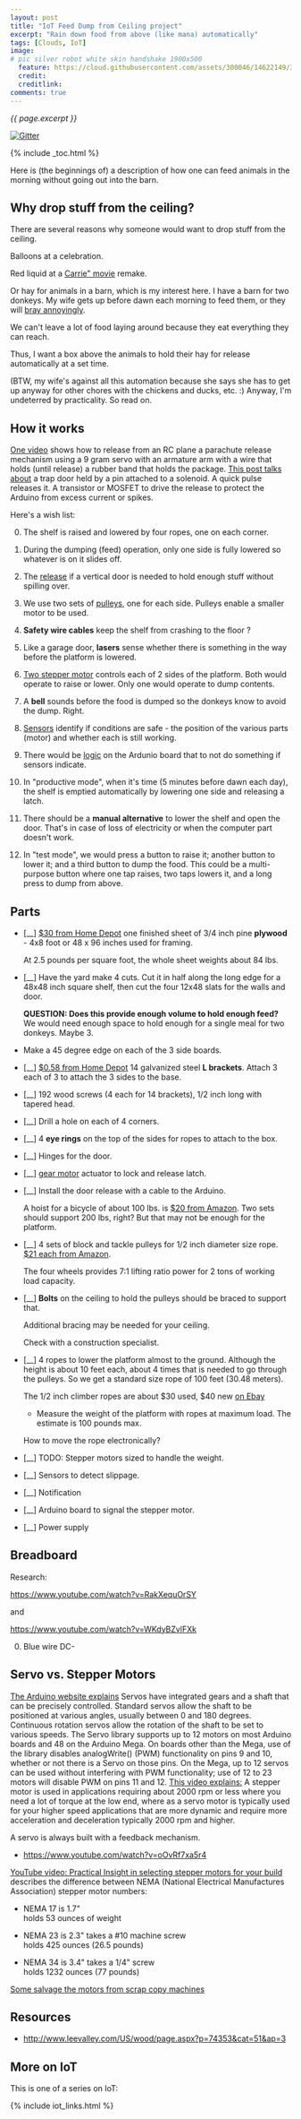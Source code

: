 ```yaml
---
layout: post
title: "IoT Feed Dump from Ceiling project"
excerpt: "Rain down food from above (like mana) automatically"
tags: [Clouds, IoT]
image:
# pic silver robot white skin handshake 1900x500
  feature: https://cloud.githubusercontent.com/assets/300046/14622149/306629f0-0585-11e6-961a-dc8f60dadbf6.jpg
  credit: 
  creditlink: 
comments: true
---
```

<i>{{ page.excerpt }}</i>

[![Gitter](https://badges.gitter.im/wilsonmar/wilsonmar.github.io.svg)](https://gitter.im/wilsonmar/wilsonmar.github.io?utm_source=badge&utm_medium=badge&utm_campaign=pr-badge)

{% include _toc.html %}

Here is (the beginnings of) a description of how one can feed animals in the morning without going out into the barn.

## Why drop stuff from the ceiling? #

There are several reasons why someone would want to drop stuff from the ceiling.

Balloons at a celebration.

Red liquid at a <a target="_blank" href="http://www.imdb.com/title/tt0074285/">
Carrie" movie</a> remake.

Or hay for animals in a barn, which is my interest here.
I have a barn for two donkeys.
My wife gets up before dawn each morning to feed them,
or they will <a target="_blank" href="https://www.youtube.com/watch?v=nWS4Eu8E2z4&t=5s">
bray annoyingly</a>.

We can't leave a lot of food laying around 
because they eat everything they can reach.

Thus, I want a box above the animals to hold their hay 
for release automatically at a set time.

(BTW, my wife's against all this automation because she says she has to get up
anyway for other chores with the chickens and ducks, etc. :)
Anyway, I'm undeterred by practicality.
So read on.

## How it works #

<a target="_blank" href="https://www.youtube.com/watch?v=zi3AFFOQSaw">
One video</a>
shows how to release from an RC plane a parachute release mechanism
using a 9 gram servo with an armature arm with a wire that holds 
(until release)
a rubber band that holds the package.

<a target="_blank" href="http://forum.arduino.cc/index.php?topic=300690.0">
This post talks about</a>
a trap door held by a pin attached to a solenoid.
A quick pulse releases it.
A transistor or MOSFET to drive the release to protect the Arduino from excess current or spikes.

Here's a wish list:

   0. The shelf is raised and lowered by four ropes,
   one on each corner. 

   0. During the dumping (feed) operation, 
   only one side is fully lowered so whatever is on it slides off.

   0. The <a href="#Release">release</a> if a vertical door is needed
   to hold enough stuff without spilling over.

   0. We use two sets of <a href="#Pulleys">pulleys</a>, one for each side.
   Pulleys enable a smaller motor to be used.

   0. <strong>Safety wire cables</strong> 
   keep the shelf from crashing to the floor ?

   0. Like a garage door, <strong>lasers</strong> sense whether there is something in the
   way before the platform is lowered.

   0. <a href="#StepperMotors">Two stepper motor</a> 
   controls each of 2 sides of the platform.
   Both would operate to raise or lower. Only one would operate to dump contents.
   
   0. A <strong>bell</strong> sounds before the food is dumped
   so the donkeys know to avoid the dump. Right.

   0. <a href="#Sensors">Sensors</a> identify if conditions are safe - 
   the position of the various parts (motor) 
   and whether each is still working.

   0. There would be <a href="#Logic">logic</a> on the Ardunio board that 
   to not do something if sensors indicate.

   0. In "productive mode", when it's time (5 minutes before dawn each day),
   the shelf is emptied automatically by lowering one side
   and releasing a latch.

   0. There should be a <strong>manual alternative</strong>
   to lower the shelf and open the door. That's in case of loss of electricity
   or when the computer part doesn't work.

   0. In "test mode", we would press a button to raise it; another button to lower it;
   and a third button to dump the food.
   This could be a multi-purpose button where one tap raises,
   two taps lowers it, and a long press to dump from above.

## Parts #

  <a name="Platform"></a>

* [__] <a target="_blank" href="http://www.homedepot.com/p/Pine-Plywood-Common-23-32-in-x-4-ft-x-8-ft-Actual-0-688-in-x-48-in-x-96-in-799397/202677224">
   $30 from Home Depot</a>
   one finished sheet of 3/4 inch pine <strong>plywood</strong> -
   4x8 foot or 48 x 96 inches used for framing. 

   At 2.5 pounds per square foot,
   the whole sheet weights about 84 lbs.

* [__] Have the yard make 4 cuts. 
   Cut it in half along the long edge for a 48x48 inch square shelf,
   then cut the four 12x48 slats for the walls and door.

   <strong>QUESTION: Does this provide enough volume to hold enough feed?</strong>
   We would need enough space to hold enough 
   for a single meal for two donkeys. Maybe 3.

* Make a 45 degree edge on each of the 3 side boards.

* [__] <a target="_blank" href="http://www.homedepot.com/p/Simpson-Strong-Tie-ZMAX-18-Gauge-Galvanized-Steel-Angle-A21Z/100375047">
   $0.58 from Home Depot</a> 14 galvanized steel 
   <strong>L brackets</strong>. 
   Attach 3 each of 3 to attach the 3 sides to the base.

* [__] 192 wood screws (4 each for 14 brackets), 1/2 inch long with tapered head.

* [__] Drill a hole on each of 4 corners.

* [__] 4 <strong>eye rings</strong> on the top of the sides
   for ropes to attach to the box.

  <a name="Release"></a>

* [__] Hinges for the door.

* [__] <a target="_blank" href="https://solarbotics.com/product/gm2/">
   gear motor</a> actuator to lock and release latch.

* [__] Install the door release with a cable to the Arduino.

  <a name="Pulleys"></a>

   A hoist for a bicycle of about 100 lbs. is
   <a target="_blank" href="https://www.amazon.com/dp/B003VOX1XU?psc=1">
   $20 from Amazon</a>. Two sets should support 200 lbs, right?
   But that may not be enough for the platform.

* [__] 4 sets of block and tackle pulleys for 1/2 inch diameter size rope.
   <a target="_blank" href="https://www.amazon.com/Generic-Pulley-Block-Tackle-Hoist/dp/B001Z0WELC">$21 each from Amazon</a>.

   The four wheels provides 7:1 lifting ratio power for 2 tons of working load capacity.

* [__] <strong>Bolts</strong> on the ceiling to hold the pulleys
   should be braced to support that.

   Additional bracing may be needed for your ceiling.

   Check with a construction specialist.

* [__] 4 ropes to lower the platform almost to the ground.
   Although the height is about 10 feet each,
   about 4 times that is needed to go through the pulleys.
   So we get a standard size rope of 100 feet (30.48 meters).

   The 1/2 inch climber ropes are about $30 used, $40 new 
   <a target="_blank" href="http://www.ebay.com/bhp/rock-climbing-rope">
   on Ebay</a>

   - Measure the weight of the platform with ropes 
   at maximum load. The estimate is 100 pounds max.

   <a name="StepperMotors"></a>

   How to move the rope electronically?

* [__] TODO: Stepper motors sized to handle the weight.

   

   <a name="Sensors"></a>

* [__] Sensors to detect slippage.

* [__] Notification

* [__] Arduino board to signal the stepper motor.

* [__] Power supply


## Breadboard #

Research:

   https://www.youtube.com/watch?v=RakXequOrSY

   and

   https://www.youtube.com/watch?v=WKdyBZvlFXk

0. Blue wire DC-   


## Servo vs. Stepper Motors

<a target="_blank" href="https://www.arduino.cc/en/Reference/Servo">
The Arduino website explains</a>
Servos have integrated gears and a shaft that can be precisely controlled. 
Standard servos allow the shaft to be positioned at various angles, 
usually between 0 and 180 degrees.
Continuous rotation servos allow the rotation of the shaft to be set to various speeds.
The Servo library supports up to 12 motors on most Arduino boards and 
48 on the Arduino Mega. 
On boards other than the Mega, use of the library disables analogWrite() (PWM) functionality on pins 9 and 10, whether or not there is a Servo on those pins. On the Mega, up to 12 servos can be used without interfering with PWM functionality; use of 12 to 23 motors will disable PWM on pins 11 and 12.

<a target="_blank" href="https://www.youtube.com/watch?v=FBA4zzVNds8">
This video explains:</a> A stepper motor is used in applications requiring about 2000 rpm or less where you need a lot of torque at the low end, where as a servo motor is typically used for your higher speed applications that are more dynamic and require more acceleration and deceleration typically 2000 rpm and higher.

A servo is always built with a feedback mechanism.

* https://www.youtube.com/watch?v=oOvRf7xa5r4


<a target="_blank" href="https://www.youtube.com/watch?v=AcLUopVZMco">
YouTube video: Practical Insight in selecting stepper motors for your build</a>
describes the difference between NEMA (National Electrical Manufactures Association)
stepper motor numbers:

   * NEMA 17 is 1.7" <br />
   holds 53 ounces of weight

   * NEMA 23 is 2.3" takes a #10 machine screw<br />
   holds 425 ounces (26.5 pounds)

   * NEMA 34 is 3.4" takes a 1/4" screw<br />
   holds 1232 ounces (77 pounds)

<a target="_blank" href="https://www.youtube.com/watch?v=mSU-GeEe0P0">
Some salvage the motors from scrap copy machines</a>


## Resources #

* http://www.leevalley.com/US/wood/page.aspx?p=74353&cat=51&ap=3


## More on IoT #

This is one of a series on IoT:

{% include iot_links.html %}
